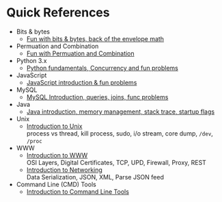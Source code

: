 # Quick References

* Bits & bytes
	* [Fun with bits & bytes, back of the envelope math](https://github.com/harishvc/quick-references/blob/master/bits-bytes/README.md)  
* Permuation and Combination  
	* [Fun with Permuation and Combination](https://github.com/harishvc/quick-references/blob/master/permutation-combination/README.md)  
* Python 3.x 
	* [Python fundamentals, Concurrency and fun problems](https://github.com/harishvc/quick-references/blob/master/python3/README.md)  
* JavaScript
	* [JavaScript introduction & fun problems](https://github.com/harishvc/quick-references/blob/master/javascript/README.md)
* MySQL
 	* [MySQL Introduction, queries, joins, func problems](https://github.com/harishvc/quick-references/blob/master/mysql/README.md)
* Java
 	* [Java introduction, memory management, stack trace, startup flags](https://github.com/harishvc/quick-references/blob/master/java/intro-1.md)
* Unix
	* [Introduction to Unix](https://github.com/harishvc/quick-references/blob/master/unix/intro-1.md)  
	  process vs thread, kill process, sudo, i/o stream, core dump, `/dev`, `/proc`
* WWW
	* [Introduction to WWW](https://github.com/harishvc/quick-references/blob/master/www/www-intro.md)  
	  OSI Layers, Digital Certificates, TCP, UPD, Firewall, Proxy, REST  
	* [Introduction to Networking](https://github.com/harishvc/quick-references/blob/master/www/www-intro2.md)     
	  Data Serialization, JSON, XML, Parse JSON feed  
* Command Line (CMD) Tools
	* [Introduction to Command Line Tools](https://github.com/harishvc/quick-references/blob/master/tools/README.md)    
